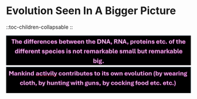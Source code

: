 # Evolution Seen In A Bigger Picture

::toc-children-collapsable
::


![differences remarkable big 1 zwart.png](/differences%20remarkable%20big%201%20zwart.png)![mankind contributes to its own.png](/mankind%20contributes%20to%20its%20own.png)
